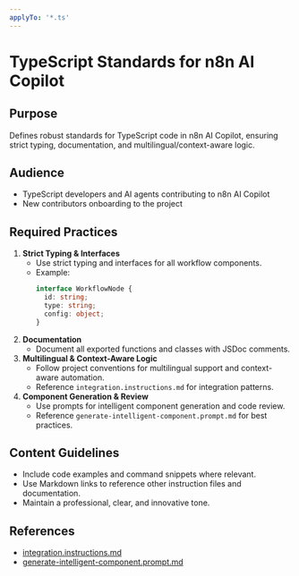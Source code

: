 ```yaml
---
applyTo: '*.ts'
---
```

# TypeScript Standards for n8n AI Copilot

## Purpose
Defines robust standards for TypeScript code in n8n AI Copilot, ensuring strict typing, documentation, and multilingual/context-aware logic.

## Audience
- TypeScript developers and AI agents contributing to n8n AI Copilot
- New contributors onboarding to the project

## Required Practices
1. **Strict Typing & Interfaces**
   - Use strict typing and interfaces for all workflow components.
   - Example:
     ```typescript
     interface WorkflowNode {
       id: string;
       type: string;
       config: object;
     }
     ```
2. **Documentation**
   - Document all exported functions and classes with JSDoc comments.
3. **Multilingual & Context-Aware Logic**
   - Follow project conventions for multilingual support and context-aware automation.
   - Reference `integration.instructions.md` for integration patterns.
4. **Component Generation & Review**
   - Use prompts for intelligent component generation and code review.
   - Reference `generate-intelligent-component.prompt.md` for best practices.

## Content Guidelines
- Include code examples and command snippets where relevant.
- Use Markdown links to reference other instruction files and documentation.
- Maintain a professional, clear, and innovative tone.

## References
- [integration.instructions.md](./integration.instructions.md)
- [generate-intelligent-component.prompt.md](../prompts/generate-intelligent-component.prompt.md)